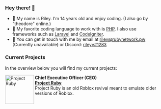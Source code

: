 ### Hey there! 👋
- 🔭 My name is Riley. I'm 14 years old and enjoy coding. (I also go by "theodore" online.)
- 🌱 My favorite coding language to work with is [PHP](https://php.net). I also use frameworks such as [Laravel](https://laravel.com) and [CodeIgniter](https://codeigniter.com).
- 💬 You can get in touch with me by email at [riley@rubynetwork.pw](mailto:riley@rubynetwork.pw) (Currently unavailable) or Discord: [rileyy#1283](https://discord.com/users/984951548134178886)

### Current Projects
In the overview below you will find my current projects:

[<img align="left" height="94px" width="94px" alt="Project Ruby" src="https://rubynetwork.pw/logo.png"/>](https://rubynetwork.pw/)

**Chief Executive Officer (CEO)** \
[**Project Ruby**](https://rubynetwork.pw/) \
Project Ruby is an old Roblox revival meant to emulate older versions of Roblox.
